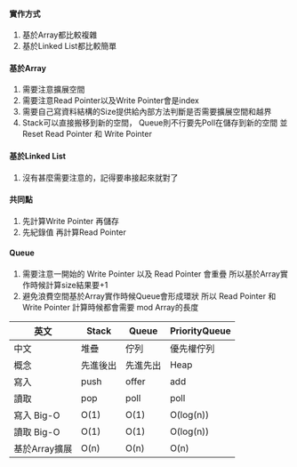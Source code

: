 #### 實作方式

1. 基於Array都比較複雜
2. 基於Linked List都比較簡單


#### 基於Array

1. 需要注意擴展空間
2. 需要注意Read Pointer以及Write Pointer會是index
3. 需要自己寫資料結構的Size提供給內部方法判斷是否需要擴展空間和越界
4. Stack可以直接搬移到新的空間，
   Queue則不行要先Poll在儲存到新的空間
   並Reset Read Pointer 和 Write Pointer


#### 基於Linked List

1. 沒有甚麼需要注意的，記得要串接起來就對了


#### 共同點

1. 先計算Write Pointer 再儲存
2. 先紀錄值 再計算Read Pointer


#### Queue

1. 需要注意一開始的 Write Pointer 以及 Read Pointer 會重疊
   所以基於Array實作時候計算size結果要+1
2. 避免浪費空間基於Array實作時候Queue會形成環狀
   所以 Read Pointer 和 Write Pointer 計算時候都會需要 mod Array的長度


| 英文          | Stack    | Queue    | PriorityQueue |
| ------------- | -------- | -------- | ------------- |
| 中文          | 堆疊     | 佇列     | 優先權佇列    |
| 概念          | 先進後出 | 先進先出 | Heap          |
| 寫入          | push     | offer    | add           |
| 讀取          | pop      | poll     | poll          |
| 寫入 Big-O    | O(1)     | O(1)     | O(log(n))     |
| 讀取 Big-O    | O(1)     | O(1)     | O(log(n))     |
| 基於Array擴展 | O(n)     | O(n)     | O(n)          |
